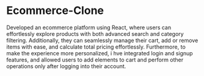 # Ecommerce-Clone
Developed an ecommerce platform using React, where users can effortlessly explore products with both advanced search and category filtering. Additionally, they can seamlessly manage their cart, add or remove items with ease, and calculate total pricing effortlessly. Furthermore, to make the experience more personalized,  i hve integrated login and signup features, and allowed users to add elements to cart and perform other operations only after logging into their account.  



